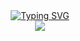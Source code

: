 <div align="center">
<a href="https://git.io/typing-svg"><img src="https://readme-typing-svg.herokuapp.com?font=Fira+Code&pause=1000&color=000000&width=435&lines=Hello+World%EF%BC%81" alt="Typing SVG" /></a>
</div>
<div align="center">
<a href="https://github.com/19zfl/OrderOnlineSystem">
  <img src="https://github-readme-stats.vercel.app/api/pin/?username=19zfl&repo=java-project-tools&theme=dark&bg_color=0d1117&hide_border=true" /></a>
</div>

<!-- ### Hi there 👋 -->

<!--
**19zfl/19zfl** is a ✨ _special_ ✨ repository because its `README.md` (this file) appears on your GitHub profile.

Here are some ideas to get you started:

- 🔭 I’m currently working on ...
- 🌱 I’m currently learning ...
- 👯 I’m looking to collaborate on ...
- 🤔 I’m looking for help with ...
- 💬 Ask me about ...
- 📫 How to reach me: ...
- 😄 Pronouns: ...
- ⚡ Fun fact: ...
-->
